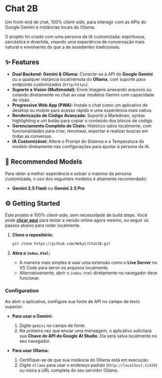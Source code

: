 # Chat 2B

Um front-end de chat, 100% client-side, para interagir com as APIs do Google Gemini e instâncias locais do Ollama.

O projeto foi criado com uma persona de IA customizada: espirituosa, sarcástica e divertida, visando uma experiência de conversação mais natural e envolvente do que a de assistentes tradicionais.

## ✨ Features

*   **Dual Backend: Gemini & Ollama:** Conecte-se à API do **Google Gemini** ou a qualquer instância local/remota do **Ollama**, com suporte para endpoints customizados (`http/https`).
*   **Suporte a Vision (Multimodal):** Envie imagens anexando arquivos ou colando diretamente no chat ao usar modelos Gemini com capacidade de visão.
*   **Progressive Web App (PWA):** Instale o chat como um aplicativo de desktop ou mobile para acesso rápido e uma experiência mais nativa.
*   **Renderização de Código Avançada:** Suporte a Markdown, syntax highlighting e um botão para copiar o conteúdo dos blocos de código.
*   **Gerenciamento Completo de Chats:** Histórico salvo localmente, com funcionalidades para criar, renomear, exportar e realizar buscas em todas as conversas.
*   **IA Customizável:** Altere o Prompt do Sistema e a Temperatura do modelo diretamente nas configurações para ajustar a persona da IA.

## 🚀 Recommended Models

Para obter a melhor experiência e extrair o máximo da persona customizada, o uso dos seguintes modelos é altamente recomendado:

*   **Gemini 2.5 Flash** ou **Gemini 2.5 Pro**

## ⚙️ Getting Started

Este projeto é 100% client-side, sem necessidade de build steps. Você pode **[clicar aqui](https://nekyl.github.io/Chat2B/)** para testar a versão online agora mesmo, ou seguir os passos abaixo para rodar localmente.

1.  **Clone o repositório:**
    ```bash
    git clone https://github.com/Nekyl/Chat2B.git
    ```

2.  **Abra o `index.html`:**
    *   A maneira mais simples é usar uma extensão como o **Live Server** no VS Code para servir os arquivos localmente.
    *   Alternativamente, abrir o `index.html` diretamente no navegador deve funcionar.

### Configuration

Ao abrir o aplicativo, configure sua fonte de API no campo de texto superior:

*   **Para usar o Gemini:**
    1.  Digite `gemini` no campo de fonte.
    2.  Na primeira vez que enviar uma mensagem, o aplicativo solicitará sua **Chave de API do Google AI Studio**. Ela será salva localmente no seu navegador.

*   **Para usar Ollama:**
    1.  Certifique-se de que sua instância do Ollama está em execução.
    2.  Digite `ollama` para usar o endereço padrão (`http://localhost:11434`) ou insira a URL completa do seu servidor Ollama.

